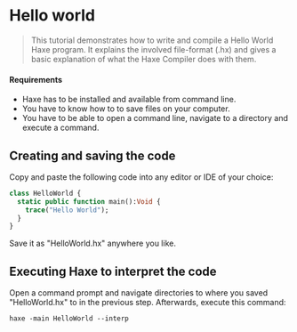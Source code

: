 # Hello world

> This tutorial demonstrates how to write and compile a Hello World Haxe program. It explains the involved file-format (.hx) and gives a basic explanation of what the Haxe Compiler does with them.

#### Requirements

* Haxe has to be installed and available from command line.
* You have to know how to to save files on your computer.
* You have to be able to open a command line, navigate to a directory and execute a command.

## Creating and saving the code

Copy and paste the following code into any editor or IDE of your choice:

```haxe
class HelloWorld {
  static public function main():Void {
    trace("Hello World");
  }
}
```

Save it as "HelloWorld.hx" anywhere you like.

## Executing Haxe to interpret the code

Open a command prompt and navigate directories to where you saved "HelloWorld.hx" to in the previous step. Afterwards, execute this command:

```haxe
haxe -main HelloWorld --interp
```
